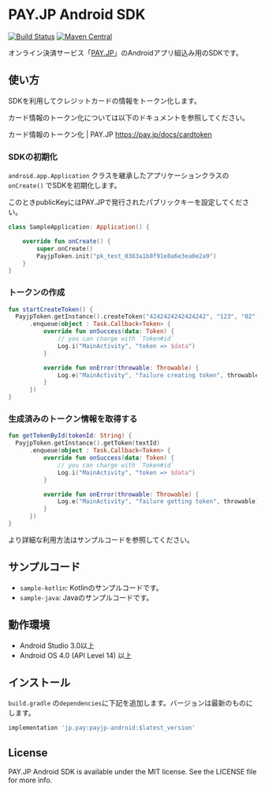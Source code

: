 # PAY.JP Android SDK
[![Build Status](https://travis-ci.org/payjp/payjp-android.svg?branch=master)](https://travis-ci.org/payjp/payjp-android)
[![Maven Central](https://img.shields.io/maven-central/v/jp.pay/payjp-android.svg)](https://oss.sonatype.org/content/groups/public/jp/pay/payjp-android/)

オンライン決済サービス「[PAY.JP](https://pay.jp/)」のAndroidアプリ組込み用のSDKです。

## 使い方

SDKを利用してクレジットカードの情報をトークン化します。

カード情報のトークン化については以下のドキュメントを参照してください。

カード情報のトークン化 | PAY.JP https://pay.jp/docs/cardtoken

### SDKの初期化

`android.app.Application` クラスを継承したアプリケーションクラスの `onCreate()` でSDKを初期化します。

このときpublicKeyにはPAY.JPで発行されたパブリックキーを設定してください。

```kotlin
class SampleApplication: Application() {

    override fun onCreate() {
        super.onCreate()
        PayjpToken.init("pk_test_0383a1b8f91e8a6e3ea0e2a9")
    }
}
```

### トークンの作成

```kotlin
fun startCreateToken() {
  PayjpToken.getInstance().createToken("4242424242424242", "123", "02", "2020", "TARO YAMADA")
      .enqueue(object : Task.Callback<Token> {
          override fun onSuccess(data: Token) {
              // you can charge with `Token#id`
              Log.i("MainActivity", "token => $data")
          }

          override fun onError(throwable: Throwable) {
              Log.e("MainActivity", "failure creating token", throwable)
          }
      })
}
```

### 生成済みのトークン情報を取得する

```kotlin
fun getTokenById(tokenId: String) {
  PayjpToken.getInstance().getToken(textId)
      .enqueue(object : Task.Callback<Token> {
          override fun onSuccess(data: Token) {
              // you can charge with `Token#id`
              Log.i("MainActivity", "token => $data")
          }

          override fun onError(throwable: Throwable) {
              Log.e("MainActivity", "failure getting token", throwable)
          }
      })
}
```

より詳細な利用方法はサンプルコードを参照してください。

## サンプルコード

- `sample-kotlin`: Kotlinのサンプルコードです。
- `sample-java`: Javaのサンプルコードです。

## 動作環境

- Android Studio 3.0以上
- Android OS 4.0 (API Level 14) 以上

## インストール

`build.gradle` の`dependencies`に下記を追加します。バージョンは最新のものにします。

```build.gradle
implementation 'jp.pay:payjp-android:$latest_version'
```

## License

PAY.JP Android SDK is available under the MIT license. See the LICENSE file for more info.